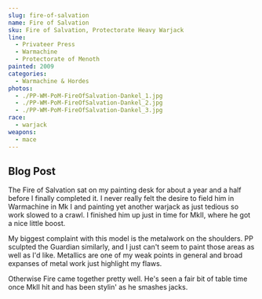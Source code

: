 ```yaml
---
slug: fire-of-salvation
name: Fire of Salvation
sku: Fire of Salvation, Protectorate Heavy Warjack
line:
  - Privateer Press
  - Warmachine
  - Protectorate of Menoth
painted: 2009
categories:
  - Warmachine & Hordes
photos:
  - ./PP-WM-PoM-FireOfSalvation-Dankel_1.jpg
  - ./PP-WM-PoM-FireOfSalvation-Dankel_2.jpg
  - ./PP-WM-PoM-FireOfSalvation-Dankel_3.jpg
race:
  - warjack
weapons:
  - mace
---
```


## Blog Post

The Fire of Salvation sat on my painting desk for about a year and a half before I finally completed it. I never really felt the desire to field him in Warmachine in Mk I and painting yet another warjack as just tedious so work slowed to a crawl. I finished him up just in time for MkII, where he got a nice little boost.

My biggest complaint with this model is the metalwork on the shoulders. PP sculpted the Guardian similarly, and I just can't seem to paint those areas as well as I'd like. Metallics are one of my weak points in general and broad expanses of metal work just highlight my flaws.

Otherwise Fire came together pretty well. He's seen a fair bit of table time once MkII hit and has been stylin' as he smashes jacks.
